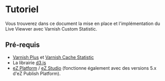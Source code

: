 Tutoriel
========

Vous trouverez dans ce document la mise en place et l'implémentation du Live Viewver
avec Varnish Custom Statistic.

Pré-requis
---------

* [Varnish Plus](https://www.varnish-software.com/products/varnish-plus) et [Varnish Cache Statistic](https://www.varnish-software.com/plus/varnish-custom-statistics)
* La librairie [d3.js](https://d3js.org/)
* [eZ Platform](http://ezplatform.com/) / [eZ Studio](http://ezstudio.com/) (fonctionne également avec des versions 5.x d'eZ Publish Platform).
